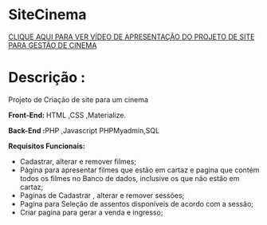 


# SiteCinema

<a href = "https://www.linkedin.com/posts/janderson-barbosa-b1889411b_javascript-php-html-activity-6854974007540817920-VoBs " target = "_blank"> CLIQUE AQUI PARA VER VÍDEO DE APRESENTAÇÃO DO PROJETO DE SITE PARA GESTÃO DE CINEMA </a>

<h1>Descrição : </h1>

Projeto de Criação de site para um cinema

<b>Front-End: </b>HTML ,CSS ,Materialize.

<b>Back-End :</b>PHP ,Javascript PHPMyadmin,SQL

<b>Requisitos Funcionais:</b>
<ul> 
<li>Cadastrar, alterar e remover filmes;</li>
<li>Página para apresentar filmes que estão em cartaz e pagina que contém todos os filmes no Banco de dados, inclusive os que não estão em cartaz;</li>
<li>Paginas de Cadastrar , alterar e remover sessões;</li>
<li>Pagina para Seleção de assentos disponíveis de acordo com a sessão;</li>
<li>Criar pagina para gerar a venda e ingresso;</li>
</ul>











